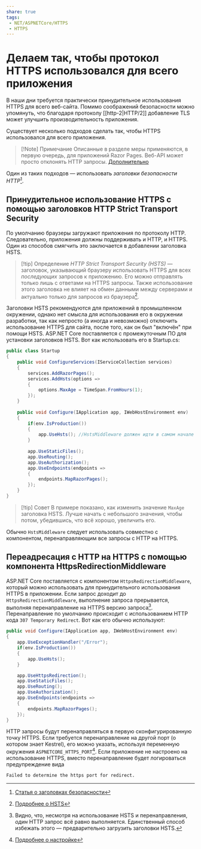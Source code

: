 ```yaml
---
share: true
tags:
 - NET/ASPNETCore/HTTPS
 - HTTPS
---
```

# Делаем так, чтобы протокол HTTPS использовался для всего приложения
В наши дни требуется практически принудительное использования HTTPS для всего веб-сайта. Помимо соображений безопасности можно упомянуть, что благодаря протоколу [[http-2|HTTP/2]] добавление TLS может улучшить производительность приложения.

Существует несколько подходов сделать так, чтобы HTTPS использовался для всего приложения.

> [!Note] Примечание
> Описанные в разделе меры применяются, в первую очередь, для приложений Razor Pages. Веб-API может просто отклонять HTTP запросы. [Дополнительно](https://docs.microsoft.com/aspnet/core/security/enforcing-ssl?view=aspnetcore-6.0&tabs=visual-studio)

Один из таких подходов — использовать *заголовки безопасности HTTP*[^1].
## Принудительное использование HTTPS с помощью заголовков HTTP Strict Transport Security
По умолчанию браузеры загружают приложения по протоколу HTTP. Следовательно, приложения должны поддерживать и HTTP, и HTTPS. Один из способов смягчить это заключается в добавлении заголовка HSTS.

> [!tip] Определение
> *HTTP Strict Transport Security (HSTS)* — заголовок, указывающий браузеру использовать HTTPS для всех *последующих* запросов к приложению. Его можно отправлять только лишь с ответами на HTTPS запросы. Также использование этого заголовка не влияет на обмен данными между серверами и актуально только для запросов из браузера[^2].

Заголовки HSTS рекомендуются для приложений в промышленном окружении, однако нет смысла для использования его в окружении разработки, так как непросто (а иногда и невозможно) отключить использование HTTPS для сайта, после того, как он был "включён" при помощи HSTS.
ASP.NET Core поставляется с промежуточным ПО для установки заголовков HSTS. Вот как использовать его в Startup.cs:
```csharp
public class Startup
{
	public void ConfigureServices(IServiceCollection services)
	{
		services.AddRazorPages();
		services.AddHsts(options => 
		{
			options.MaxAge = TimeSpan.FromHours(1);
		});
	}
	
	public void Configure(IApplication app, IWebHostEnvironment env)
	{
		if(env.IsProduction())
		{
			app.UseHsts(); //HstsMiddleware должен идти в самом начале конвейера
		}
		
		app.UseStaticFiles();
		app.UseRouting();
		app.UseAuthorization();
		app.UseEndpoints(endpoints => 
		{
			endpoints.MapRazorPages();
		});
	}
}
```
> [!tip] Совет
> В примере показано, как изменить значение `MaxAge` заголовка HSTS. Лучше начать с небольшого значения, чтобы потом, убедившись, что всё хорошо, увеличить его.

Обычно `HstsMiddleware` следует использовать совместно с компонентом, перенаправляющим все запросы с HTTP на HTTPS.

## Переадресация с HTTP на HTTPS с помощью компонента HttpsRedirectionMiddleware
ASP.NET Core поставляется с компонентом `HttpsRedirectionMiddleware`, который можно использовать для принудительного использования HTTPS в приложении. 
Если запрос доходит до `HttpsRedirectionMiddleware`, выполнение запроса прерывается, выполняя перенаправление на HTTPS версию запроса[^3]. Перенаправление по умолчанию происходит с использованием HTTP кода `307 Temporary Redirect`.
Вот как его обычно используют:
```csharp
public void Configure(IApplication app, IWebHostEnvironment env)
{
	app.UseExceptionHandler("/Error");
	if(env.IsProduction())
	{
		app.UseHsts();
	}

	app.UseHttpsRedirection();
	app.UseStaticFiles();
	app.UseRouting();
	app.UseAuthorization();
	app.UseEndpoints(endpoints => 
	{
		endpoints.MapRazorPages();
	});
}
```

HTTP запросы будут перенаправляться в первую сконфигурированную точку HTTPS. Если требуется перенаправление на другой порт (о котором знает Kestrel), его можно указать, используя переменную окружения `ASPNETCORE_HTTPS_PORT`[^4].
Если приложение не настроено на использование HTTPS, вместо перенаправление будет логироваться предупреждение вида
```log
Failed to determine the https port for redirect.
```

[^1]: [Статья о заголовках безопасности](https://scotthelme.co.uk/hardening-your-http-response-headers/)
[^2]: [Подробнее о HSTS](https://scotthelme.co.uk/hsts-the-missing-link-in-tls/)
[^3]: Видно, что, несмотря на использование HSTS и перенаправления, *один* HTTP запрос всё равно выполняется. Единственный способ избежать этого — предварительно загрузить заголовки HSTS.
[^4]: [Подробнее о настройке](https://docs.microsoft.com/en-us/aspnet/core/security/enforcing-ssl?view=aspnetcore-5.0&tabs=visual-studio)